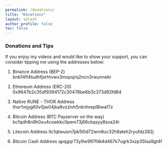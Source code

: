 ```yaml
---
permalink: /donations/
title: "Donations"
layout: splash
author_profile: false
toc: false
---
```

### Donations and Tips

If you enjoy my videos and would like to show your support, you can consider tipping me using the addresses below:

1. Binance Address (BEP-2)
bnb14fl4tudhfjxrhtvwx3mspsjrq2ncn3rwunnekr

1. Ethereum Address (ERC-20)
0x9647b2c35df9394172c30478be6b3c373d92fd84

1. Native RUNE - THOR Address
thor1mjyg60v0jw04jka8vzzlvh5nknhrepl8lwaf7z

1. Bitcoin Address (BTC Payserver on the way)
bc1qdh8n9h0xu4cxwkkc0pem73j66ckqsyy8sva24r

1. Litecoin Address
ltc1qtwusm7pk5l0d72wm8uc32h9ateh2ryufdz282j

1. Bitcoin Cash Address
qpqgqr73y9w997fdk4d467k7ugrk3xzp35lsa9gt4f